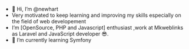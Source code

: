 - 👋 Hi, I’m @newhart
- Very motivated to keep learning and improving my skills especially on the field of web developement
- I’m [OpenSource, PHP and Javascript] enthusiast ,work at Mkweblinks as Laravel and JavaScript developer 😎.
- 🌱 I’m currently learning Symfony

